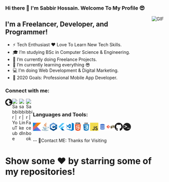 ### Hi there 👋 I'm Sabbir Hossain. Welcome To My Profile 😎

<img align="right" alt="GIF" src="https://assets.materialup.com/uploads/b54e740a-e3cf-4da2-b334-67331c307036/preview.gif" />
  <!-- <img align="right" alt="GIF" src="https://assets.materialup.com/uploads/b54e740a-e3cf-4da2-b334-67331c307036/preview.gif" /> -->

## I'm a Freelancer, Developer, and Programmer!
- ⚡ Tech Enthusiast ❤ Love To Learn New Tech Skills.
- 🎓 I’m studying BSc in Computer Science & Engineering.
- 🔭 I’m currently doing Freelance Projects. 
- 🌱 I’m currently learning everything 😎
- 💻 I’m doing Web Development & Digital Marketing.
- 🥅 2020 Goals: Professional Mobile App Developer.

### Connect with me:

[<img align="left" alt="Sabbir" width="22px" src="https://raw.githubusercontent.com/iconic/open-iconic/master/svg/globe.svg" />][website]
[<img align="left" alt="Sabbir | YouTube" width="22px" src="https://cdn.jsdelivr.net/npm/simple-icons@v3/icons/youtube.svg" />][twitter]
[<img align="left" alt="sabbir | LinkedIn" width="22px" src="https://cdn.jsdelivr.net/npm/simple-icons@v3/icons/linkedin.svg" />][linkedin]
[<img align="left" alt="Sabbir | Facebook" width="22px" src="https://cdn.jsdelivr.net/npm/simple-icons@3.4.0/icons/facebook.svg" />][facebook]

<br />

### Languages and Tools:

[<img align="left" alt="React" width="26px" src="https://raw.githubusercontent.com/github/explore/80688e429a7d4ef2fca1e82350fe8e3517d3494d/topics/kotlin/kotlin.png" />][website]
[<img align="left" alt="GraphQL" width="26px" src="https://raw.githubusercontent.com/github/explore/80688e429a7d4ef2fca1e82350fe8e3517d3494d/topics/java/java.png" />][website]
[<img align="left" alt="Node.js" width="26px" src="https://raw.githubusercontent.com/github/explore/80688e429a7d4ef2fca1e82350fe8e3517d3494d/topics/cpp/cpp.png" />][website]
[<img align="left" alt="Deno" width="26px" src="https://raw.githubusercontent.com/github/explore/cebd63002168a05a6a642f309227eefeccd92950/topics/flutter/flutter.png" />][website]
[<img align="left" alt="Visual Studio Code" width="26px" src="https://raw.githubusercontent.com/github/explore/80688e429a7d4ef2fca1e82350fe8e3517d3494d/topics/visual-studio-code/visual-studio-code.png" />][website]
[<img align="left" alt="HTML5" width="26px" src="https://raw.githubusercontent.com/github/explore/80688e429a7d4ef2fca1e82350fe8e3517d3494d/topics/html/html.png" />][website]
[<img align="left" alt="CSS3" width="26px" src="https://raw.githubusercontent.com/github/explore/80688e429a7d4ef2fca1e82350fe8e3517d3494d/topics/css/css.png" />][website]
[<img align="left" alt="JavaScript" width="26px" src="https://raw.githubusercontent.com/github/explore/80688e429a7d4ef2fca1e82350fe8e3517d3494d/topics/javascript/javascript.png" />][website]
[<img align="left" alt="SQL" width="26px" src="https://raw.githubusercontent.com/github/explore/80688e429a7d4ef2fca1e82350fe8e3517d3494d/topics/sql/sql.png" />][website]
[<img align="left" alt="Git" width="26px" src="https://raw.githubusercontent.com/github/explore/80688e429a7d4ef2fca1e82350fe8e3517d3494d/topics/git/git.png" />][website]
[<img align="left" alt="GitHub" width="26px" src="https://raw.githubusercontent.com/github/explore/78df643247d429f6cc873026c0622819ad797942/topics/github/github.png" />][website]
[<img align="left" alt="HTML5" width="26px" src="https://raw.githubusercontent.com/github/explore/80688e429a7d4ef2fca1e82350fe8e3517d3494d/topics/terminal/terminal.png" />][website]

<br />
<br />

-- 📲Contact ME: Thanks for Visiting

[website]: https://www.sabbirsite.com
[twitter]: https://twitter.com/sabbirsite
[linkedin]: https://linkedin.com/in/sabbir-developer
[facebook]: https://facebook.com/sabbirsite

# Show some ❤️ by starring some of my repositories!

